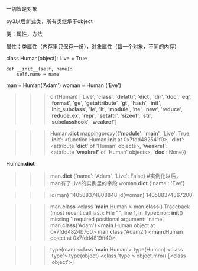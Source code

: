 一切皆是对象

py3以后新式类，所有类继承于object

类：属性，方法

属性：类属性（内存里只保存一份），对象属性（每一个对象，不同的内存）


class Human(object):
    Live = True

    def __init__(self, name):
        self.name = name

man = Human('Adam')
woman = Human ('Eve')


>>> dir(Human)
['Live', '__class__', '__delattr__', '__dict__', '__dir__', '__doc__', '__eq__', '__format__', '__ge__', '__getattribute__', '__gt__', '__hash__', '__init__', '__init_subclass__', '__le__', '__lt__', '__module__', '__ne__', '__new__', '__reduce__', '__reduce_ex__', '__repr__', '__setattr__', '__sizeof__', '__str__', '__subclasshook__', '__weakref__']


>>> Human.__dict__
mappingproxy({'__module__': '__main__', 'Live': True, '__init__': <function Human.__init__ at 0x7fdd482541f0>, '__dict__': <attribute '__dict__' of 'Human' objects>, '__weakref__': <attribute '__weakref__' of 'Human' objects>, '__doc__': None})

Human.__dict__

>>> man.__dict__
{'name': 'Adam', 'Live': False}
#实例化以后， man有了Live的实例里的字段
>>> woman.__dict__
{'name': 'Eve'}
>>> 


>>> id(man)
140588374808848
>>> id(woman)
140588374867200

>>> man.__class__
<class '__main__.Human'>
>>> man.__class__()
Traceback (most recent call last):
  File "<stdin>", line 1, in <module>
TypeError: __init__() missing 1 required positional argument: 'name'
>>> man.__class__('Adam')
<__main__.Human object at 0x7fdd4824b760>
>>> man.__class__('Adam2')
<__main__.Human object at 0x7fdd4819ff40>
  
 
>>> type(man)
<class '__main__.Human'>
>>> type(Human)
<class 'type'>
>>> type(object)
<class 'type'>
>>> object.mro()
[<class 'object'>]

